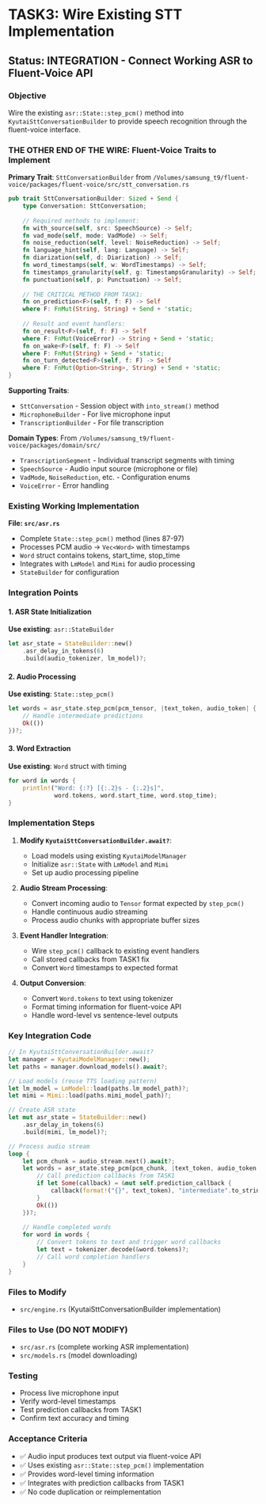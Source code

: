 # TASK3: Wire Existing STT Implementation

## Status: INTEGRATION - Connect Working ASR to Fluent-Voice API

### Objective
Wire the existing `asr::State::step_pcm()` method into `KyutaiSttConversationBuilder` to provide speech recognition through the fluent-voice interface.

### THE OTHER END OF THE WIRE: Fluent-Voice Traits to Implement

**Primary Trait**: `SttConversationBuilder` from `/Volumes/samsung_t9/fluent-voice/packages/fluent-voice/src/stt_conversation.rs`

```rust
pub trait SttConversationBuilder: Sized + Send {
    type Conversation: SttConversation;
    
    // Required methods to implement:
    fn with_source(self, src: SpeechSource) -> Self;
    fn vad_mode(self, mode: VadMode) -> Self;
    fn noise_reduction(self, level: NoiseReduction) -> Self;
    fn language_hint(self, lang: Language) -> Self;
    fn diarization(self, d: Diarization) -> Self;
    fn word_timestamps(self, w: WordTimestamps) -> Self;
    fn timestamps_granularity(self, g: TimestampsGranularity) -> Self;
    fn punctuation(self, p: Punctuation) -> Self;
    
    // THE CRITICAL METHOD FROM TASK1:
    fn on_prediction<F>(self, f: F) -> Self
    where F: FnMut(String, String) + Send + 'static;
    
    // Result and event handlers:
    fn on_result<F>(self, f: F) -> Self
    where F: FnMut(VoiceError) -> String + Send + 'static;
    fn on_wake<F>(self, f: F) -> Self
    where F: FnMut(String) + Send + 'static;
    fn on_turn_detected<F>(self, f: F) -> Self
    where F: FnMut(Option<String>, String) + Send + 'static;
}
```

**Supporting Traits**: 
- `SttConversation` - Session object with `into_stream()` method
- `MicrophoneBuilder` - For live microphone input 
- `TranscriptionBuilder` - For file transcription

**Domain Types**: From `/Volumes/samsung_t9/fluent-voice/packages/domain/src/`
- `TranscriptionSegment` - Individual transcript segments with timing
- `SpeechSource` - Audio input source (microphone or file)
- `VadMode`, `NoiseReduction`, etc. - Configuration enums
- `VoiceError` - Error handling

### Existing Working Implementation
**File: `src/asr.rs`**
- Complete `State::step_pcm()` method (lines 87-97)
- Processes PCM audio → `Vec<Word>` with timestamps
- `Word` struct contains tokens, start_time, stop_time
- Integrates with `LmModel` and `Mimi` for audio processing
- `StateBuilder` for configuration

### Integration Points

#### 1. ASR State Initialization
**Use existing**: `asr::StateBuilder`
```rust
let asr_state = StateBuilder::new()
    .asr_delay_in_tokens(6)
    .build(audio_tokenizer, lm_model)?;
```

#### 2. Audio Processing
**Use existing**: `State::step_pcm()`
```rust
let words = asr_state.step_pcm(pcm_tensor, |text_token, audio_token| {
    // Handle intermediate predictions
    Ok(())
})?;
```

#### 3. Word Extraction
**Use existing**: `Word` struct with timing
```rust
for word in words {
    println!("Word: {:?} [{:.2}s - {:.2}s]", 
             word.tokens, word.start_time, word.stop_time);
}
```

### Implementation Steps

1. **Modify `KyutaiSttConversationBuilder.await?`**:
   - Load models using existing `KyutaiModelManager`
   - Initialize `asr::State` with `LmModel` and `Mimi`
   - Set up audio processing pipeline

2. **Audio Stream Processing**:
   - Convert incoming audio to `Tensor` format expected by `step_pcm()`
   - Handle continuous audio streaming
   - Process audio chunks with appropriate buffer sizes

3. **Event Handler Integration**:
   - Wire `step_pcm()` callback to existing event handlers
   - Call stored callbacks from TASK1 fix
   - Convert `Word` timestamps to expected format

4. **Output Conversion**:
   - Convert `Word.tokens` to text using tokenizer
   - Format timing information for fluent-voice API
   - Handle word-level vs sentence-level outputs

### Key Integration Code

```rust
// In KyutaiSttConversationBuilder.await?
let manager = KyutaiModelManager::new();
let paths = manager.download_models().await?;

// Load models (reuse TTS loading pattern)
let lm_model = LmModel::load(paths.lm_model_path)?;
let mimi = Mimi::load(paths.mimi_model_path)?;

// Create ASR state
let mut asr_state = StateBuilder::new()
    .asr_delay_in_tokens(6)
    .build(mimi, lm_model)?;

// Process audio stream
loop {
    let pcm_chunk = audio_stream.next().await?;
    let words = asr_state.step_pcm(pcm_chunk, |text_token, audio_token| {
        // Call prediction callbacks from TASK1
        if let Some(callback) = &mut self.prediction_callback {
            callback(format!("{}", text_token), "intermediate".to_string());
        }
        Ok(())
    })?;
    
    // Handle completed words
    for word in words {
        // Convert tokens to text and trigger word callbacks
        let text = tokenizer.decode(&word.tokens)?;
        // Call word completion handlers
    }
}
```

### Files to Modify
- `src/engine.rs` (KyutaiSttConversationBuilder implementation)

### Files to Use (DO NOT MODIFY)
- `src/asr.rs` (complete working ASR implementation)
- `src/models.rs` (model downloading)

### Testing
- Process live microphone input
- Verify word-level timestamps
- Test prediction callbacks from TASK1
- Confirm text accuracy and timing

### Acceptance Criteria
- ✅ Audio input produces text output via fluent-voice API
- ✅ Uses existing `asr::State::step_pcm()` implementation
- ✅ Provides word-level timing information
- ✅ Integrates with prediction callbacks from TASK1
- ✅ No code duplication or reimplementation